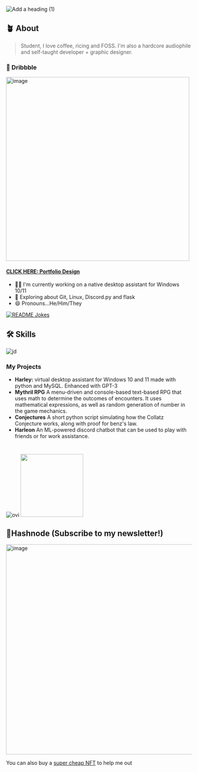

![Add a heading (1)](https://user-images.githubusercontent.com/123345456/220961939-ff50da6b-c243-4bf5-95ab-67705e4ea5ca.gif)

## 🪴 About  

> Student, I love coffee, ricing and FOSS. I'm also a hardcore audiophile and self-taught developer + graphic designer.

### 🏀 Dribbble 
<a href = "https://dribbble.com/Zyree"><img width="497" alt="image" src="https://user-images.githubusercontent.com/123345456/232616581-f4dae7e3-f07c-445f-9ec8-5ad5067cb7a8.png"></a>


#### <a href="https://dribbble.com/shots/20856355-Developer-Portfolio">CLICK HERE: Portfolio Design</a>

+ 👩‍💻 I'm currently working on a native desktop assistant for Windows 10/11
+ 🧠 Exploring about Git, Linux, Discord.py and flask 
+ 😄 Pronouns...He/Him/They 

<a href="https://readme-jokes.vercel.app"><img src="https://readme-jokes.vercel.app/api" alt="README Jokes"></a>

## 🛠 Skills
![jd](https://user-images.githubusercontent.com/123345456/220969961-bc130051-c9bc-443e-9cab-af0c813169ba.gif)
### My Projects
- **Harley:** virtual desktop assistant for Windows 10 and 11 made with python and MySQL. Enhanced with GPT-3
- **Mythril RPG** A menu-driven and console-based text-based RPG that uses math to determine the outcomes of encounters. It uses mathematical expressions, as well as random generation of number in the game mechanics.
- **Conjectures** A short python script simulating how the Collatz Conjecture works, along with proof for benz's law.
- **Harleon** An ML-powered discord chatbot that can be used to play with friends or for work assistance.

#
<img src="https://github-readme-stats.vercel.app/api/top-langs?username=spirizeon&show_icons=true&locale=en&layout=compact&theme=chartreuse-dark" alt="ovi" /> <img src="https://user-images.githubusercontent.com/123345456/220966759-ed3013fd-7aa1-402f-b828-7e590b6baabf.gif" height = "170px" /> 

## 💠Hashnode (Subscribe to my newsletter!)
<a href="https://zyree.hashnode.dev"><img width="568" alt="image" src="https://user-images.githubusercontent.com/123345456/225580752-35814f37-d89f-4d02-aa90-d416a9afbc8a.png"></a>

You can also buy a <a href="https://opensea.io/zetacode">super cheap NFT</a> to help me out

